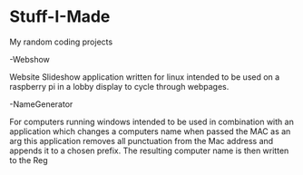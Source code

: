 # Stuff-I-Made
My random coding projects

-Webshow 

  Website Slideshow application written for linux intended to be used on a raspberry pi in a lobby display to cycle through webpages.
  
-NameGenerator

  For computers running windows intended to be used in combination with an application which changes a computers name when passed the MAC as an arg this application removes all punctuation from the Mac address and appends it to a chosen prefix. The resulting computer name is then written to the Reg 
